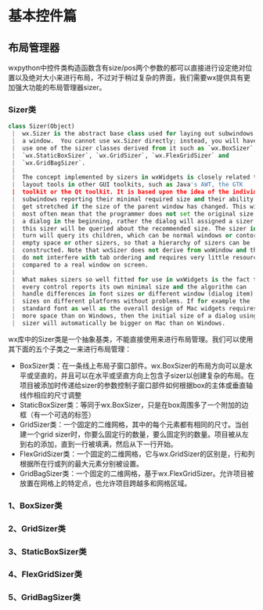 # 基本控件篇
## 布局管理器
wxpython中控件类构造函数含有size/pos两个参数的都可以直接进行设定绝对位置以及绝对大小来进行布局，不过对于稍过复杂的界面，我们需要wx提供具有更加强大功能的布局管理器sizer。
### Sizer类
```Python
class Sizer(Object)
 |  wx.Sizer is the abstract base class used for laying out subwindows in
 |  a window.  You cannot use wx.Sizer directly; instead, you will have to
 |  use one of the sizer classes derived from it such as `wx.BoxSizer`,
 |  `wx.StaticBoxSizer`, `wx.GridSizer`, `wx.FlexGridSizer` and
 |  `wx.GridBagSizer`.
 |  
 |  The concept implemented by sizers in wxWidgets is closely related to
 |  layout tools in other GUI toolkits, such as Java's AWT, the GTK
 |  toolkit or the Qt toolkit. It is based upon the idea of the individual
 |  subwindows reporting their minimal required size and their ability to
 |  get stretched if the size of the parent window has changed. This will
 |  most often mean that the programmer does not set the original size of
 |  a dialog in the beginning, rather the dialog will assigned a sizer and
 |  this sizer will be queried about the recommended size. The sizer in
 |  turn will query its children, which can be normal windows or contorls,
 |  empty space or other sizers, so that a hierarchy of sizers can be
 |  constructed. Note that wxSizer does not derive from wxWindow and thus
 |  do not interfere with tab ordering and requires very little resources
 |  compared to a real window on screen.
 |  
 |  What makes sizers so well fitted for use in wxWidgets is the fact that
 |  every control reports its own minimal size and the algorithm can
 |  handle differences in font sizes or different window (dialog item)
 |  sizes on different platforms without problems. If for example the
 |  standard font as well as the overall design of Mac widgets requires
 |  more space than on Windows, then the initial size of a dialog using a
 |  sizer will automatically be bigger on Mac than on Windows.
```
wx库中的Sizer类是一个抽象基类，不能直接使用来进行布局管理。我们可以使用其下面的五个子类之一来进行布局管理：
* BoxSizer类：在一条线上布局子窗口部件。wx.BoxSizer的布局方向可以是水平或坚直的，并且可以在水平或坚直方向上包含子sizer以创建复杂的布局。在项目被添加时传递给sizer的参数控制子窗口部件如何根据box的主体或垂直轴线作相应的尺寸调整
* StaticBoxSizer类：等同于wx.BoxSizer，只是在box周围多了一个附加的边框（有一个可选的标签）
* GridSizer类：一个固定的二维网格，其中的每个元素都有相同的尺寸。当创建一个grid sizer时，你要么固定行的数量，要么固定列的数量。项目被从左到右的添加，直到一行被填满，然后从下一行开始。
* FlexGridSizer类：一个固定的二维网格，它与wx.GridSizer的区别是，行和列根据所在行或列的最大元素分别被设置。
* GridBagSizer类：一个固定的二维网格，基于wx.FlexGridSizer。允许项目被放置在网格上的特定点，也允许项目跨越多和网格区域。
### 1、BoxSizer类
### 2、GridSizer类
### 3、StaticBoxSizer类
### 4、FlexGridSizer类
### 5、GridBagSizer类
